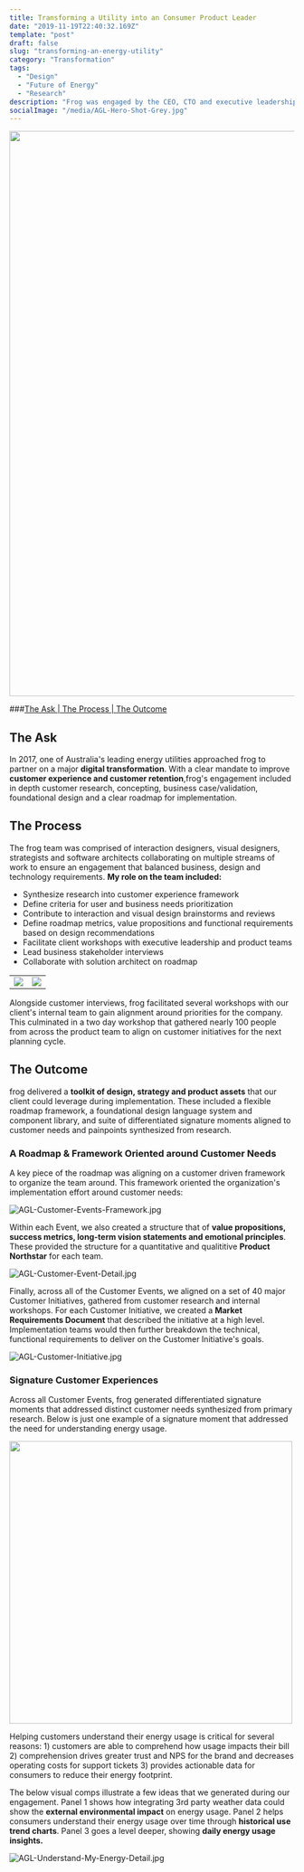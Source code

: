 ```yaml
---
title: Transforming a Utility into an Consumer Product Leader
date: "2019-11-19T22:40:32.169Z"
template: "post"
draft: false
slug: "transforming-an-energy-utility"
category: "Transformation"
tags:
  - "Design"
  - "Future of Energy"
  - "Research"
description: "Frog was engaged by the CEO, CTO and executive leadership team of Australia’s largest utility to conceptualize, design and roadmap the future of their digital products and overall end to end customer experience."
socialImage: "/media/AGL-Hero-Shot-Grey.jpg"
---
```

<img src="/media/AGL-Hero-Shot-Grey.jpg" width="1000" />

###[The Ask | ](#the-ask) [The Process | ](#the-process) [The Outcome](#the-outcome)

## The Ask

In 2017, one of Australia's leading energy utilities approached frog to partner on a major **digital transformation**. With a clear mandate to improve **customer experience and customer retention**,frog's engagement included in depth customer research, concepting, business case/validation, foundational design and a clear roadmap for implementation.

## The Process

The frog team was comprised of interaction designers, visual designers, strategists and software architects collaborating on multiple streams of work to ensure an engagement that balanced business, design and technology requirements. **My role on the team included:**
- Synthesize research into customer experience framework
- Define criteria for user and business needs prioritization
- Contribute to interaction and visual design brainstorms and reviews
- Define roadmap metrics, value propositions and functional requirements based on design recommendations
- Facilitate client workshops with executive leadership and product teams
- Lead business stakeholder interviews
- Collaborate with solution architect on roadmap 

<table><tr><td><img src="/media/AGL-Brainstorming-Session.jpg"></td><td><img src="/media/AGL-Workshop-Team.jpg"></td></tr></table>

Alongside customer interviews, frog facilitated several workshops with our client's internal team to gain alignment around priorities for the company. This culminated in a two day workshop that gathered nearly 100 people from across the product team to align on customer initiatives for the next planning cycle.

## The Outcome

frog delivered a **toolkit of design, strategy and product assets** that our client could leverage during implementation. These included a flexible roadmap framework, a foundational design language system and component library, and suite of differentiated signature moments aligned to customer needs and painpoints synthesized from research.

### A Roadmap & Framework Oriented around Customer Needs

A key piece of the roadmap was aligning on a customer driven framework to organize the team around. This framework oriented the organization's implementation effort around customer needs:

![AGL-Customer-Events-Framework.jpg](/media/AGL-Customer-Events-Framework.jpg)

Within each Event, we also created a structure that of **value propositions, success metrics, long-term vision statements and emotional principles**. These provided the structure for a quantitative and qualititive **Product Northstar** for each team.

![AGL-Customer-Event-Detail.jpg](/media/AGL-Customer-Event-Detail.jpg)

Finally, across all of the Customer Events, we aligned on a set of 40 major Customer Initiatives, gathered from customer research and internal workshops. For each Customer Initiative, we created a **Market Requirements Document** that described the initiative at a high level. Implementation teams would then further breakdown the technical, functional requirements to deliver on the Customer Initiative's goals.

![AGL-Customer-Initiative.jpg](/media/AGL-Customer-Initiative.jpg)

### Signature Customer Experiences 

Across all Customer Events, frog generated differentiated signature moments that addressed distinct customer needs synthesized from primary research. Below is just one example of a signature moment that addressed the need for understanding energy usage.

<img src="/media/AGL-Understand-My-Energy.jpg" width="500" />

Helping customers understand their energy usage is critical for several reasons: 1) customers are able to comprehend how usage impacts their bill 2) comprehension drives greater trust and NPS for the brand and decreases operating costs for support tickets 3) provides actionable data for consumers to reduce their energy footprint. 

The below visual comps illustrate a few ideas that we generated during our engagement. Panel 1 shows how integrating 3rd party weather data could show the **external environmental impact** on energy usage. Panel 2 helps consumers understand their energy usage over time through **historical use trend charts**. Panel 3 goes a level deeper, showing **daily energy usage insights.**

![AGL-Understand-My-Energy-Detail.jpg](/media/AGL-Understand-My-Energy-Detail.jpg)



